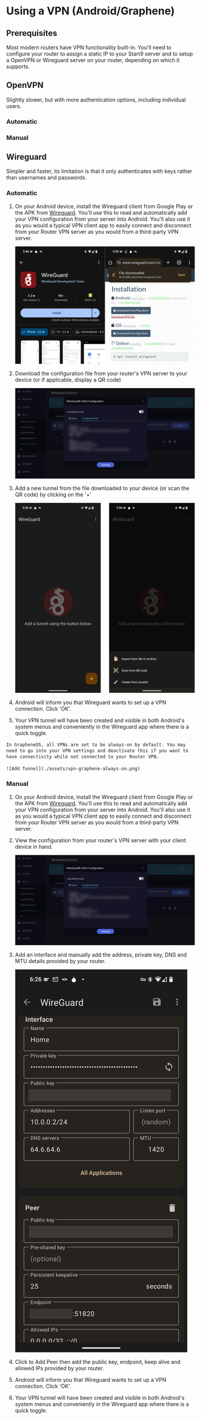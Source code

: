# Using a VPN (Android/Graphene)

## Prerequisites
Most modern routers have VPN functionality built-in. You'll need to configure your router to assign a static IP to your Start9 server and to setup a OpenVPN or Wireguard server on your router, depending on which it supports.

## OpenVPN

Slightly slower, but with more authentication options, including individual users.

### Automatic
### Manual


## Wireguard

Simpler and faster, its limitation is that it only authenticates with keys rather than usernames and passwords.

### Automatic

1. On your Android device, install the Wireguard client from Google Play or the APK from [Wireguard](https://www.wireguard.com/install/). You'll use this to read and automatically add your VPN configuration from your server into Android. You'll also use it as you would a typical VPN client app to easily connect and disconnect from your Router VPN server as you would from a third-party VPN server.

    ![Download Wireguard Client](./assets/vpn-android-wireguard-download.png)

1. Download the configuration file from your router's VPN server to your device (or if applicable, display a QR code)

    ![Get Wireguard setting from Router](./assets/vpn-wireguard-config.png)

1. Add a new tunnel from the file downloaded to your device (or scan the QR code) by clicking on the '+'

    ![Add Tunnel](./assets/vpn-wireguard-add-tunnel.png)

1. Android will inform you that Wireguard wants to set up a VPN connection. Click 'OK'.

1. Your VPN tunnel will have been created and visible in both Android's system menus and conveniently in the Wireguard app where there is a quick toggle.

```admonish tip
In GrapheneOS, all VPNs are set to be always-on by default. You may need to go into your VPN settings and deactivate this if you want to have connectivity while not connected to your Router VPN.

![Add Tunnel](./assets/vpn-graphene-always-on.png)

```


### Manual

1. On your Android device, install the Wireguard client from Google Play or the APK from [Wireguard](https://www.wireguard.com/install/). You'll use this to read and automatically add your VPN configuration from your server into Android. You'll also use it as you would a typical VPN client app to easily connect and disconnect from your Router VPN server as you would from a third-party VPN server.

1. View the configuration from your router's VPN server with your client device in hand.

    ![Get Wireguard setting from Router](./assets/vpn-wireguard-config.png)

1. Add an interface and manually add the address, private key, DNS and MTU details provided by your router.

    ![Add Tunnel](./assets/vpn-android-wireguard-manual.png)

1. Click to Add Peer then add the public key, endpoint, keep alive and allowed IPs provided by your router.

1. Android will inform you that Wireguard wants to set up a VPN connection. Click 'OK'.

1. Your VPN tunnel will have been created and visible in both Android's system menus and conveniently in the Wireguard app where there is a quick toggle.